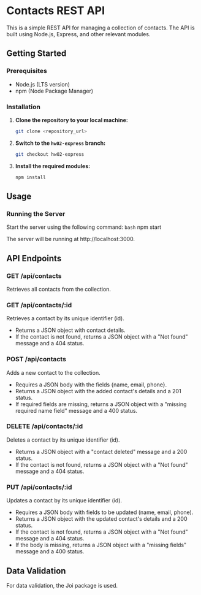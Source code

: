 # Contacts REST API

This is a simple REST API for managing a collection of contacts. The API is built using Node.js, Express, and other relevant modules.

## Getting Started

### Prerequisites

- Node.js (LTS version)
- npm (Node Package Manager)

### Installation

1. **Clone the repository to your local machine:**

    ```bash
    git clone <repository_url>
    ```

2. **Switch to the `hw02-express` branch:**

    ```bash
    git checkout hw02-express
    ```

3. **Install the required modules:**

    ```bash
    npm install
    ```

## Usage

### Running the Server

Start the server using the following command:
```bash```
npm start

The server will be running at http://localhost:3000.

## API Endpoints

### GET /api/contacts

Retrieves all contacts from the collection.

### GET /api/contacts/:id

Retrieves a contact by its unique identifier (id).
- Returns a JSON object with contact details.
- If the contact is not found, returns a JSON object with a "Not found" message and a 404 status.

### POST /api/contacts

Adds a new contact to the collection.
- Requires a JSON body with the fields {name, email, phone}.
- Returns a JSON object with the added contact's details and a 201 status.
- If required fields are missing, returns a JSON object with a "missing required name field" message and a 400 status.

### DELETE /api/contacts/:id

Deletes a contact by its unique identifier (id).
- Returns a JSON object with a "contact deleted" message and a 200 status.
- If the contact is not found, returns a JSON object with a "Not found" message and a 404 status.

### PUT /api/contacts/:id

Updates a contact by its unique identifier (id).
- Requires a JSON body with fields to be updated (name, email, phone).
- Returns a JSON object with the updated contact's details and a 200 status.
- If the contact is not found, returns a JSON object with a "Not found" message and a 404 status.
- If the body is missing, returns a JSON object with a "missing fields" message and a 400 status.

## Data Validation

For data validation, the Joi package is used.

